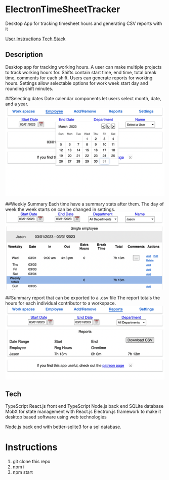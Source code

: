 # ElectronTimeSheetTracker
Desktop App for tracking timesheet hours and generating CSV reports with it


[User Instructions](#Instructions)
[Tech Stack](#Tech)

## Description
Desktop app for tracking working hours. A user can make multiple projects to track working hours for.
Shifts contain  start time, end time, total break time, comments for each shift.
Users can generate reports for working hours.
Settings allow selectable options for work week start day and rounding shift minutes.



##Selecting dates
Date calendar components let users select month, date, and a year.
![](/SelectDate.png)

##Weekly Summary
Each time have a summary stats after them. The day of week the week starts on can be changed in settings.
![](/WorkWeekSummary.png)

##Summary report that can be exported to a .csv file
The report totals the hours for each individual contributor to a workspace.
![](/CreateReport.png)



## Tech
TypeScript React.js front end
TypeScript Node.js back end
SQLite database
MobX for state management with React.js
Electron.js framework to make it desktop based software using web technologies

Node.js back end with better-sqlite3 for a sql database.


# Instructions

1. git clone this repo
2. npm i
3. npm start

